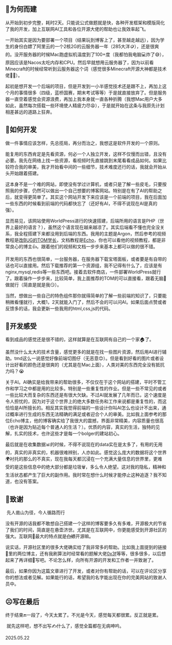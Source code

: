 ## 🎯为何而建

​	从开始到初步完整，耗时2天。只能说公式做题就是快，各种开发框架和模版简化了我的开发，加上互联网AI工具和各位开源大佬的帮助也让我效率起飞。

​	一开始其实是因为要部署一个项目（结果玩到博客上了，甚至越走越远），因为学生的身份白嫖了阿里云的一个2核2G的云服务器一年（285大洋🪙），还是很爽的。没开服务器的时候Mac跑虚拟机温度到了100+度（我都怕我电脑💻炸了😅），原因应该是Nacos太吃内存和CPU。然后早就想用云服务器了，因为以前看Minecraft的时候经常听到云服务器这个词（感觉很多Minecraft开源大神都是技术佬👨‍💻）。

​	起初是想开发一个后端的项目，但是开发到一小半感觉技术还是跟不上，再加上这个月的事情很多（四级，蓝桥国赛，期末考试等等）于是就直接放弃了。但是服务器一直空着感觉会资源浪费，再加上我本身就一直各种折腾（我想Mac用户大多如此，虽然每次搭载一些环境使人精疲力尽😩），于是就开始在这条与我原先计划相差甚远的道路上狂奔。

## 🧩如何开发

​	做一件事情应该怎样，先总揽局，再分而治之，我想这是软件开发的一个原则。

​	能复用的东西肯定是先看资源，何必一个人独立开发，这样不仅慢而出错，且没有必要。我先在网络上找一些资源，看视频时先直接跳到末尾看看成品如何。如果比较符合我的审美，我才开始看中间的一些细节，技术难度还行的话，我就会开始从头开始跟着搭建。

​	这本身不是一个难的网站，即使没有学过计算机，或者只是了解一些皮毛，只要按照我的步骤，仍然可以做出一个自己想要的博客网站。特别是在有了AI的帮助之后，就变得更简单了。其实这个网站开发下来应该是一个前端的项目，我在后面加一些东西的时候看到前端的代码都快忘了（还好有AI，不得不说现在AI是真的强）。

​	显而易见，该网站使用WorldPress进行的快速搭建，后端所用的语言是PHP（世界上最好的语言？），虽然这个语言现在越来越凉了。其实后端看不懂也完全没关系，我全程搭建下来都没用到后端的东西。我用的主题是Argon，然后参考的视频教程是[改BUG的TOM学长](https://www.bilibili.com/video/BV1Gx421Q7sB/?vd_source=484c643c0eb38bc52434abc47847ffca)，文档教程是[Echo](https://www.liveout.cn/25/)，你也可以看他的视频教程，都是非常良心的博主👍。跟着他们的视频和文档一步步来基本上都可以做的很不错。

​	开发用的东西也很简单，一台服务器，在服务器下载宝塔面板，或者要是有自带的话也可以直接用。然后下载推荐的第一个资源组，我不记得有什么了，应该是有nginx,mysql,redis等一些东西吧。接着去软件商店，一件部署WorldPress就行了。跟着操作一步步来，比较简单，我上面推荐的TOM的可以直接看，跟着无脑🧠做就行（简直是就是我😏）。

​	当然，想做出一些自己的特色组件那你就得简单的了解一些前端的知识了，只要能稍微看懂就行，大概1，2天就能入门了，然后不会的可以问AI。如果后面点赞或者反馈多的话，我会更新一些我用的html,css,js的代码。

## 🎲开发感受

​	看到成品的感觉还是很不错的，这样就算是在互联网有自己的一个家🏠了。

​	虽然没什么太大的技术含量，感觉更多的就是在找一些图片资源，然后用AI进行辅助。tmd这么一说感觉好像前端切图仔（无恶意😊）。但是看到好看的图片或者设计出好看的颜色还是很爽的（尤其是在Mac上面），人类对美的东西完全没有抵抗力吗？😭

​	关于AI。AI确实是给我带来的帮助很多，不仅仅在于这个网站的搭建，平时不管工作和学习之中都是用的比较多。特别是一些重复性的作业。但是一些不常见的或者一些比较大而复杂的东西还是有很大欠缺。不过AI就发展了几年而已，这个速度是令人担忧的，因为对于这个世界上的绝大多数任务和工作来说都是重复性的，而这恰恰是AI所擅长的。相反其实我觉得前端的一些设计你叫AI怎么也设计不出来，通过概率进行生成的东西无法精确的满足或者迎合个人的审美。比如我上面参考的那位Echo博主，他的博客确实给了我很大的震撼，界面非常精美，内容质量也很高（也许是因为贴近每个普通人的生活？）。优质的内容，真实的生活，独特的见解，扎实的技术，也许这些才是每一个bolger的建站初心。

​	最后就是在收集数据📊的时候，不得不说现在的data实在是太多了，有用的无用的，真实的非真实的，机器很难辨别，人亦如此。感觉这么庞大的数据将这个世界🌍衬托的那么的不真实，现在我每天都沉浸在一个充满大量信息的世界里，更难受的是这些信息中的绝大部分都是垃圾🗑️，多么令人绝望。这对我的隐私，精神和生活状态都产生了巨大的副作用。我时常在想什么时候才能停止这种追逐？我不知道，也没有答案。

## 🙏致谢

​	先人凿山为径，今人循路而行

​	没有开源的话我都不敢想自己搭建一个这样的博客要多久有多难，开源极大的节省了我们的时间，简直是在悬壶济世。尤其是在互联网中，你更能感受到开源社区的强大。互联网🛜最大的特点就是~~白嫖~~开源嘛。

​	说实话，开源社区里的很多大佬确实给了我非常多的帮助。比如我上面提到的链接🔗里的两位博主，还有我刷算法时经常看的题解大佬[0x3f](https://leetcode.cn/u/endlesscheng/)等等，很多很多，以后想起来了再详细🔎写吧。不论怎么样，向所有开源的开发和工作者一并致谢了。

​	最后，如果你因为这篇文章进行了开发，或者对你有帮助的话，可以在评论区分享你的想法或者见解。如果能行的话，希望我的名字能出现在你的完美网站的致谢人员中。

## ☹︎写在最后

​	终于结束🔚一段了，今天太累了。不光是今天，感觉每天都很累。反正就是累。

​	就先这样吧，想不出写✍️什么了，感觉全篇都在无病呻吟。



2025.05.22













